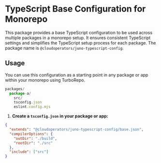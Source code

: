 # TypeScript Base Configuration for Monorepo

This package provides a base TypeScript configuration to be used across multiple packages in a monorepo setup. It ensures consistent TypeScript settings and simplifies the TypeScript setup process for each package. The package name is `@cloudoperators/juno-typescript-config`.

## Usage

You can use this configuration as a starting point in any package or app within your monorepo using TurboRepo.
```javascript
packages/
  package-a/
    src/
    tsconfig.json
    eslint.config.mjs
```

1. **Create a `tsconfig.json` in your package or app:**

```json
{
  "extends": "@cloudoperators/juno-typescript-config/base.json",
  "compilerOptions": {
    "outDir": "./build",
    "rootDir": "./src"
  },
  "include": ["src"]
}